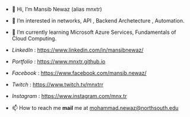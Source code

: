 - 👋 Hi, I’m Mansib Newaz (alias mnxtr) 
- 👀 I’m interested in networks, API , Backend Archetecture , Automation.
- 🌱 I’m currently learning Microsoft Azure Services, Fundamentals of Cloud Computing. 




-  _LinkedIn_ : https://www.linkedin.com/in/mansibnewaz/ 
- _Portfolio_ : https://www.mnxtr.github.io
- _Facebook_  : https://www.facebook.com/mansib.newaz/
- _Twitch_    : https://www.twitch.tv/mnxtrr 
- _Instagram_ : https://www.instagram.com/mnx.tr








- 📫 How to reach me **mail** me at mohammad.newaz@northsouth.edu

<!---
mnxtr/mnxtr is a ✨ special ✨ repository because its `README.md` (this file) appears on your GitHub profile.
You can click the Preview link to take a look at your changes.
--->
